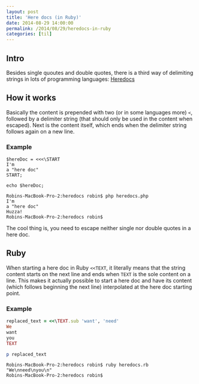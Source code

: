 ```yaml
---
layout: post
title: 'Here docs (in Ruby)'
date: 2014-08-29 14:00:00
permalink: /2014/08/29/heredocs-in-ruby
categories: [til]
---
```


## Intro

Besides single quoutes and double quotes, there is a third way of delimiting strings in lots of programming languages: [Heredocs](http://en.wikipedia.org/wiki/Here_document)

## How it works

Basically the content is prepended with two (or in some languages more) `<`, followed by a delimiter string (that should only be used in the content when escaped). Next is the content itself, which ends when the delimiter string follows again on a new line.

### Example

```
$hereDoc = <<<\START
I'm
a "here doc"
START;

echo $hereDoc;
```

```shell
Robins-MacBook-Pro-2:heredocs robin$ php heredocs.php
I'm
a "here doc"
Huzza!
Robins-MacBook-Pro-2:heredocs robin$
```

The cool thing is, you need to escape neither single nor double quotes in a here doc.

## Ruby

When starting a here doc in Ruby `<<TEXT`, it literally means that the string content starts on the next line and ends when `TEXT` is the sole content on a line.
This makes it actually possible to start a here doc and have its content (which follows beginning the next line) interpolated at the here doc starting point.

### Example

```ruby
replaced_text = <<\TEXT.sub 'want', 'need'
We
want
you
TEXT

p replaced_text
```

```shell
Robins-MacBook-Pro-2:heredocs robin$ ruby heredocs.rb
"We\nneed\nyou\n"
Robins-MacBook-Pro-2:heredocs robin$
```
